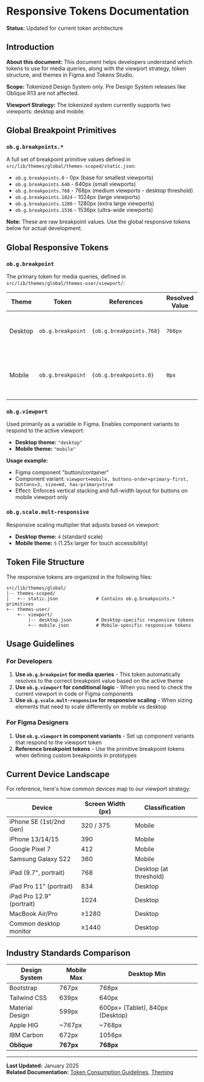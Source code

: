 # Responsive Tokens Documentation

**Status:** Updated for current token architecture

## Introduction

**About this document:** This document helps developers understand which tokens to use for media queries, along with the viewport strategy, token structure, and themes in Figma and Tokens Studio.

**Scope:** Tokenized Design System only. Pre Design System releases like Oblique R13 are not affected.

**Viewport Strategy:** The tokenized system currently supports two viewports: desktop and mobile.

## Global Breakpoint Primitives

### `ob.g.breakpoints.*`

A full set of breakpoint primitive values defined in `src/lib/themes/global/themes-scoped/static.json`:

- `ob.g.breakpoints.0` - 0px (base for smallest viewports)
- `ob.g.breakpoints.640` - 640px (small viewports)
- `ob.g.breakpoints.768` - 768px (medium viewports - desktop threshold)
- `ob.g.breakpoints.1024` - 1024px (large viewports)
- `ob.g.breakpoints.1280` - 1280px (extra large viewports)
- `ob.g.breakpoints.1536` - 1536px (ultra-wide viewports)

**Note:** These are raw breakpoint values. Use the global responsive tokens below for actual development.

## Global Responsive Tokens

### `ob.g.breakpoint`

The primary token for media queries, defined in `src/lib/themes/global/themes-user/viewport/`:

| Theme | Token | References | Resolved Value | Description |
|-------|-------|------------|----------------|-------------|
| Desktop | `ob.g.breakpoint` | `{ob.g.breakpoints.768}` | `768px` | Applies when viewport is 768px and larger |
| Mobile | `ob.g.breakpoint` | `{ob.g.breakpoints.0}` | `0px` | No media query needed; applies to all viewports |

### `ob.g.viewport`

Used primarily as a variable in Figma. Enables component variants to respond to the active viewport:

- **Desktop theme:** `"desktop"`
- **Mobile theme:** `"mobile"`

**Usage example:**
- Figma component "button/container"
- Component variant: `viewport=mobile, buttons-order=primary-first, buttons=3, size=md, has-primary=true`
- Effect: Enforces vertical stacking and full-width layout for buttons on mobile viewport only

### `ob.g.scale.mult-responsive`

Responsive scaling multiplier that adjusts based on viewport:

- **Desktop theme:** `4` (standard scale)
- **Mobile theme:** `5` (1.25x larger for touch accessibility)

## Token File Structure

The responsive tokens are organized in the following files:

```
src/lib/themes/global/
|-- themes-scoped/
|   +-- static.json              # Contains ob.g.breakpoints.* primitives
+-- themes-user/
    +-- viewport/
        |-- desktop.json         # Desktop-specific responsive tokens
        +-- mobile.json          # Mobile-specific responsive tokens
```

## Usage Guidelines

### For Developers

1. **Use `ob.g.breakpoint` for media queries** - This token automatically resolves to the correct breakpoint value based on the active theme
2. **Use `ob.g.viewport` for conditional logic** - When you need to check the current viewport in code or Figma components
3. **Use `ob.g.scale.mult-responsive` for responsive scaling** - When sizing elements that need to scale differently on mobile vs desktop

### For Figma Designers

1. **Use `ob.g.viewport` in component variants** - Set up component variants that respond to the viewport token
2. **Reference breakpoint tokens** - Use the primitive breakpoint tokens when defining custom breakpoints in prototypes

## Current Device Landscape

For reference, here's how common devices map to our viewport strategy:

| Device | Screen Width (px) | Classification |
|--------|-------------------|----------------|
| iPhone SE (1st/2nd Gen) | 320 / 375 | Mobile |
| iPhone 13/14/15 | 390 | Mobile |
| Google Pixel 7 | 412 | Mobile |
| Samsung Galaxy S22 | 360 | Mobile |
| iPad (9.7", portrait) | 768 | Desktop (at threshold) |
| iPad Pro 11" (portrait) | 834 | Desktop |
| iPad Pro 12.9" (portrait) | 1024 | Desktop |
| MacBook Air/Pro | ≥1280 | Desktop |
| Common desktop monitor | ≥1440 | Desktop |

## Industry Standards Comparison

| Design System | Mobile Max | Desktop Min |
|---------------|------------|-------------|
| Bootstrap | 767px | 768px |
| Tailwind CSS | 639px | 640px |
| Material Design | 599px | 600px+ (Tablet), 840px (Desktop) |
| Apple HIG | ~767px | ~768px |
| IBM Carbon | 672px | 1056px |
| **Oblique** | **767px** | **768px** |

---

**Last Updated:** January 2025  
**Related Documentation:** [Token Consumption Guidelines](./guidelines-token-consumption.md), [Theming](./theming.md)
